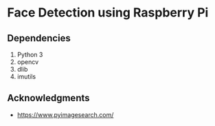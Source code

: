 # Face Detection using Raspberry Pi


## Dependencies

1. Python 3
2. opencv 
3. dlib	
4. imutils 


## Acknowledgments

* https://www.pyimagesearch.com/
